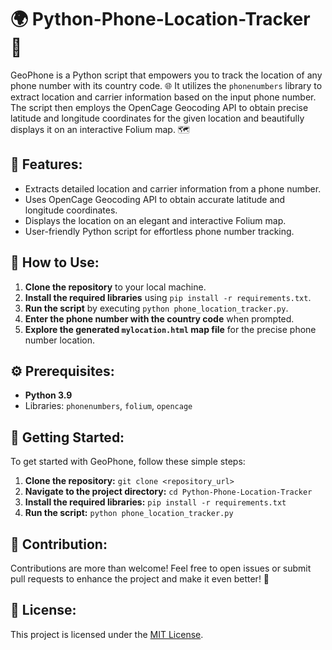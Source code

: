 # 🌍 Python-Phone-Location-Tracker 📱

GeoPhone is a Python script that empowers you to track the location of any phone number with its country code. 🌐 It utilizes the `phonenumbers` library to extract location and carrier information based on the input phone number. The script then employs the OpenCage Geocoding API to obtain precise latitude and longitude coordinates for the given location and beautifully displays it on an interactive Folium map. 🗺️

## 🚀 Features:

- Extracts detailed location and carrier information from a phone number.
- Uses OpenCage Geocoding API to obtain accurate latitude and longitude coordinates.
- Displays the location on an elegant and interactive Folium map.
- User-friendly Python script for effortless phone number tracking.

## 📝 How to Use:

1. **Clone the repository** to your local machine.
2. **Install the required libraries** using `pip install -r requirements.txt`.
3. **Run the script** by executing `python phone_location_tracker.py`.
4. **Enter the phone number with the country code** when prompted.
5. **Explore the generated `mylocation.html` map file** for the precise phone number location.

## ⚙️ Prerequisites:

- **Python 3.9**
- Libraries: `phonenumbers`, `folium`, `opencage`

## 🚀 Getting Started:

To get started with GeoPhone, follow these simple steps:

1. **Clone the repository:** `git clone <repository_url>`
2. **Navigate to the project directory:** `cd Python-Phone-Location-Tracker`
3. **Install the required libraries:** `pip install -r requirements.txt`
4. **Run the script:** `python phone_location_tracker.py`

## 🤝 Contribution:

Contributions are more than welcome! Feel free to open issues or submit pull requests to enhance the project and make it even better! 🌟

## 📄 License:

This project is licensed under the [MIT License](LICENSE).
